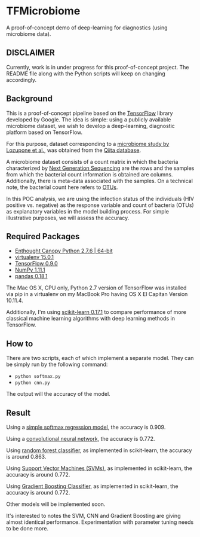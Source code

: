 # TFMicrobiome

A proof-of-concept demo of deep-learning for diagnostics (using microbiome data).

DISCLAIMER
------

Currently, work is in under progress for this proof-of-concept project. The README file along with the Python scripts will keep on changing accordingly. 


Background
------

This is a proof-of-concept pipeline based on the [TensorFlow](https://github.com/tensorflow/tensorflow) library developed by Google. The idea is simple: using a publicly available microbiome dataset, we wish to develop a deep-learning, diagnostic platform based on TensorFlow.
 
For this purpose, dataset corresponding to a [microbiome study by Lozupone et al.](http://www.ncbi.nlm.nih.gov/pubmed/24034618), was obtained from the [Qiita database](https://qiita.ucsd.edu/). 

A microbiome dataset consists of a count matrix in which the bacteria characterized by [Next Generation Sequencing](http://www.illumina.com/technology/next-generation-sequencing.html) are the rows and the samples from which the bacterial count information is obtained are columns. Additionally, there is meta-data associated with the samples. On a technical note, the bacterial count here refers to [OTUs](http://www.drive5.com/usearch/manual/otu_definition.html).
 
In this POC analysis, we are using the infection status of the individuals (HIV positive vs. negative) as the response variable and count of bacteria (OTUs) as explanatory variables in the model building process. For simple illustrative purposes, we will assess the accuracy.

Required Packages
------

- [Enthought Canopy Python 2.7.6 | 64-bit](https://store.enthought.com/downloads/#default)
- [virtualenv 15.0.1](https://virtualenv.pypa.io/en/stable/installation/)
- [TensorFlow 0.9.0](https://www.tensorflow.org/versions/r0.9/get_started/os_setup.html#virtualenv-installation)
- [NumPy 1.11.1](http://www.scipy.org/install.html)
- [pandas 0.18.1](https://pypi.python.org/pypi/pandas/0.18.1/#downloads)

The Mac OS X, CPU only, Python 2.7 version of TensorFlow was installed via pip in a virtualenv on my MacBook Pro having OS X El Capitan Version 10.11.4.

Additionally, I'm using [scikit-learn 0.17.1](http://scikit-learn.org/stable/install.html) to compare performance of more classical machine learning algorithms with deep learning methods in TensorFlow.

How to
------

There are two scripts, each of which implement a separate model. They can be simply run by the following command:

- ```python softmax.py```
- ```python cnn.py```

The output will the accuracy of the model.


Result
------

Using a [simple softmax regression model](https://www.tensorflow.org/versions/r0.9/tutorials/mnist/beginners/index.html), the accuracy is 0.909. 

Using a [convolutional neural network](https://www.tensorflow.org/versions/r0.8/tutorials/mnist/pros/index.html), the accuracy is 0.772.

Using [random forest classifier](http://scikit-learn.org/stable/modules/generated/sklearn.ensemble.RandomForestClassifier.html), as implemented in scikit-learn, the accuracy is around 0.863.

Using [Support Vector Machines (SVMs)](http://scikit-learn.org/stable/modules/svm.html), as implemented in scikit-learn, the accuracy is around 0.772.

Using [Gradient Boosting Classifier](http://scikit-learn.org/stable/modules/generated/sklearn.ensemble.GradientBoostingClassifier.html#sklearn.ensemble.GradientBoostingClassifier), as implemented in scikit-learn, the accuracy is around 0.772.

Other models will be implemented soon.

It's interested to notes the SVM, CNN and Gradient Boosting are giving almost identical performance. Experimentation with parameter tuning needs to be done more.
